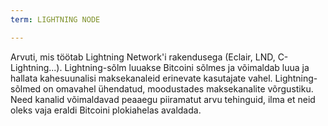 ```yaml
---
term: LIGHTNING NODE

---
```

Arvuti, mis töötab Lightning Network'i rakendusega (Eclair, LND, C-Lightning...). Lightning-sõlm luuakse Bitcoini sõlmes ja võimaldab luua ja hallata kahesuunalisi maksekanaleid erinevate kasutajate vahel. Lightning-sõlmed on omavahel ühendatud, moodustades maksekanalite võrgustiku. Need kanalid võimaldavad peaaegu piiramatut arvu tehinguid, ilma et neid oleks vaja eraldi Bitcoini plokiahelas avaldada.